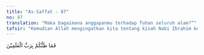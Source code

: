 ```yaml
---
title: "As-Saffat - 87"
no: 87
translation: "Maka bagaimana anggapanmu terhadap Tuhan seluruh alam?”"
tafsir: "Kemudian Allah mengingatkan kita tentang kisah Nabi Ibrahim ketika dia dengan jiwanya yang bersih dan tulus ikhlas berkata kepada orang tuanya dan kaumnya mengapa mereka menyembah patung-patung. Seharusnya hal itu tidak patut terjadi jika mereka mau berpikir tentang patung-patung sembahan yang tidak memberi manfaat dan tidak pula memberi mudarat kepada mereka:\n\nFirman Allah:\n\n(Ingatlah) ketika dia (Ibrahim) berkata kepada ayahnya, \"Wahai ayahku! Mengapa engkau menyembah sesuatu yang tidak mendengar, tidak melihat, dan tidak dapat menolongmu sedikit pun? Wahai ayahku! Sungguh, telah sampai kepadaku sebagian ilmu yang tidak diberikan kepadamu, maka ikutilah aku, niscaya aku akan menunjukkan kepadamu jalan yang lurus. (Maryam/19: 42-43)\n\nNabi Ibrahim dengan tegas menyatakan kepada mereka bahwa tidaklah benar sikap mereka yang menghendaki selain Allah untuk disembah dengan alasan-alasan yang tidak benar. Untuk menyembah Tuhan yang gaib diperlukan petunjuk kalau tidak penyembahan itu tentulah didasarkan atas khayalan-khayalan dan selera pikiran masing-masing orang. Hal demikian ini akan menimbulkan banyaknya bentuk penyembahan kepada Tuhan sesuai dengan konsepsi masing-masing orang tentang Tuhan.\n\nPada zaman Jahiliah, tiap-tiap kabilah Arab mempunyai berhala dan patung sendiri-sendiri sesuai dengan pikirannya masing-masing. Demikian juga zaman Nabi Ibrahim terdapat banyak patung sembahan mereka sebagai hasil imajinasi kaumnya pada waktu itu. Nabi Ibrahim yang diberi Allah ilmu pengetahuan yang tidak diberikan kepada kaumnya, tentulah beliau berusaha untuk mengubah keadaan demikian. Lalu beliau mengemukakan berbagai pertanyaan kepada kaumnya sehingga terpaksa mereka berpikir tentang diri mereka masing-masing apa dasar anggapan mereka tidak menyembah Tuhan Pencipta dan Penguasa semesta alam, bahkan sebaliknya mereka mempersekutukan-Nya dengan patung-patung dan berhala-berhala. Sebenarnya mereka tidak dapat mengemukakan alasan untuk menolak menyembah Tuhan Yang Maha Esa."
---
```


فَمَا ظَنُّكُمْ بِرَبِّ الْعٰلَمِيْنَ
